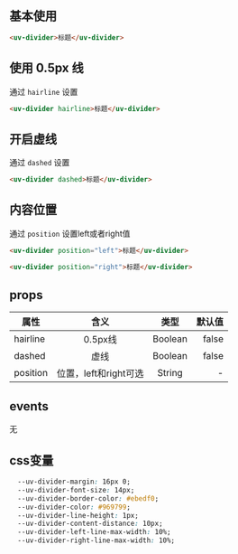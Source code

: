 <script setup>
import useCompStore from '../store/copname.js'
import { onMounted } from 'vue'
const compStore =useCompStore()

onMounted(()=>{
  compStore.updateName('divider')
})

</script>

## 基本使用

```html
<uv-divider>标题</uv-divider>
```

##  使用 0.5px 线

通过 `hairline` 设置

```html
<uv-divider hairline>标题</uv-divider>
```

##  开启虚线

通过 `dashed` 设置

 ```html
<uv-divider dashed>标题</uv-divider>
 ```

##  内容位置

通过 `position` 设置left或者right值

 ```html
<uv-divider position="left">标题</uv-divider>

<uv-divider position="right">标题</uv-divider>
 ```


## props

| 属性     |         含义          |  类型   | 默认值 |
| -------- | :-------------------: | :-----: | -----: |
| hairline |        0.5px线        | Boolean |  false |
| dashed   |         虚线          | Boolean |  false |
| position | 位置，left和right可选 | String  |      - |

## events
无

## css变量
```css
  --uv-divider-margin: 16px 0;
  --uv-divider-font-size: 14px;
  --uv-divider-border-color: #ebedf0;
  --uv-divider-color: #969799;
  --uv-divider-line-height: 1px;
  --uv-divider-content-distance: 10px;
  --uv-divider-left-line-max-width: 10%;
  --uv-divider-right-line-max-width: 10%;
```